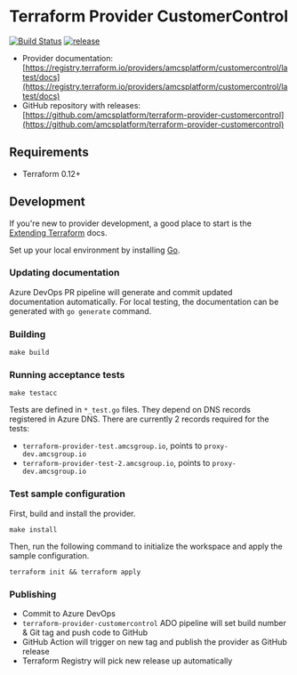 # Terraform Provider CustomerControl
[![Build Status](https://dev.azure.com/amcsgroup/DevOps/_apis/build/status/Terraform%20providers/terraform_provider_customercontrol_ci?branchName=master)](https://dev.azure.com/amcsgroup/DevOps/_build/latest?definitionId=764&branchName=master)
[![release](https://github.com/amcsplatform/terraform-provider-customercontrol/actions/workflows/release.yml/badge.svg)](https://github.com/amcsplatform/terraform-provider-customercontrol/actions/workflows/release.yml)

- Provider documentation: [https://registry.terraform.io/providers/amcsplatform/customercontrol/latest/docs](https://registry.terraform.io/providers/amcsplatform/customercontrol/latest/docs)
- GitHub repository with releases: [https://github.com/amcsplatform/terraform-provider-customercontrol](https://github.com/amcsplatform/terraform-provider-customercontrol)

## Requirements 
- Terraform 0.12+

## Development
If you're new to provider development, a good place to start is the [Extending Terraform](https://www.terraform.io/docs/extend/index.html) docs.

Set up your local environment by installing [Go](https://golang.org/). 

### Updating documentation
Azure DevOps PR pipeline will generate and commit updated documentation automatically.
For local testing, the documentation can be generated with `go generate` command.

### Building
```shell
make build
```

### Running acceptance tests
```shell
make testacc
```

Tests are defined in `*_test.go` files. They depend on DNS records registered in Azure DNS.
There are currently 2 records required for the tests:
- `terraform-provider-test.amcsgroup.io`, points to `proxy-dev.amcsgroup.io`
- `terraform-provider-test-2.amcsgroup.io`, points to `proxy-dev.amcsgroup.io`

### Test sample configuration

First, build and install the provider.

```shell
make install
```

Then, run the following command to initialize the workspace and apply the sample configuration.

```shell
terraform init && terraform apply
```

### Publishing
- Commit to Azure DevOps
- `terraform-provider-customercontrol` ADO pipeline will set build number & Git tag and push code to GitHub
- GitHub Action will trigger on new tag and publish the provider as GitHub release
- Terraform Registry will pick new release up automatically
